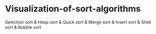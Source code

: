 # Visualization-of-sort-algorithms
Selection sort &amp; Heap sort &amp; Quick sort &amp; Merge sort &amp; Insert sort &amp; Shell sort &amp; Bubble sort
